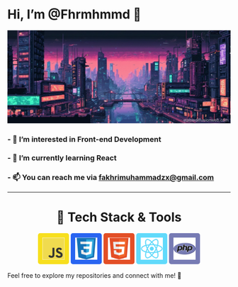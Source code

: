 # Hi, I’m @Fhrmhmmd 👋

![art](https://github.com/Fhrmhmmd/Fhrmhmmd/blob/main/art.jpg)

<h3>- 👀 I’m interested in <strong>Front-end Development</strong></h3>
<h3>- 🌱 I’m currently learning <strong>React</strong></h3>
<h3>- 📫 You can reach me via <a href="mailto:fakhrimuhammadzx@gmail.com">fakhrimuhammadzx@gmail.com</a></h3>

<hr>
<h1 align="center">🚀 Tech Stack & Tools</h1>
<p align="center">
  <img src="https://raw.githubusercontent.com/devicons/devicon/master/icons/javascript/javascript-original.svg" alt="JavaScript" width="50" style="background-color: #f7df1e; padding: 10px; border-radius: 5px;" />
  <img src="https://raw.githubusercontent.com/devicons/devicon/master/icons/css3/css3-original.svg" alt="CSS" width="50" style="background-color: #2965f1; padding: 10px; border-radius: 5px;" />
  <img src="https://raw.githubusercontent.com/devicons/devicon/master/icons/html5/html5-original.svg" alt="HTML" width="50" style="background-color: #e34f26; padding: 10px; border-radius: 5px;" />
  <img src="https://raw.githubusercontent.com/devicons/devicon/master/icons/react/react-original.svg" alt="React" width="50" style="background-color: #61dafb; padding: 10px; border-radius: 5px;" />
  <img src="https://raw.githubusercontent.com/devicons/devicon/master/icons/php/php-original.svg" alt="PHP" width="50" style="background-color: #777bb4; padding: 10px; border-radius: 5px;" />
</p>

Feel free to explore my repositories and connect with me! 🤝

